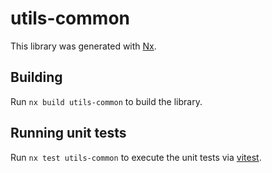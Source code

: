 # utils-common

This library was generated with [Nx](https://nx.dev).

## Building

Run `nx build utils-common` to build the library.

## Running unit tests

Run `nx test utils-common` to execute the unit tests via [vitest](https://vitestjs.io).
